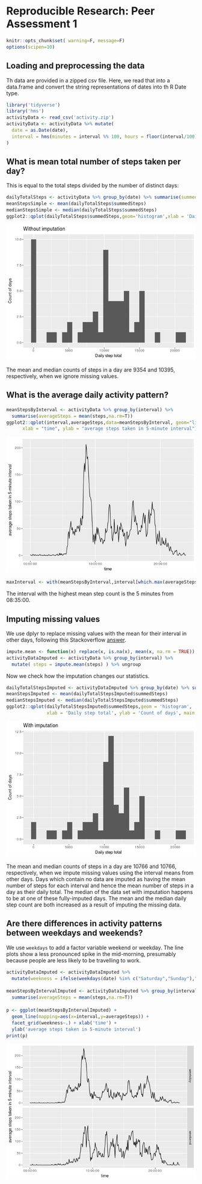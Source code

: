 # Reproducible Research: Peer Assessment 1

```r
knitr::opts_chunk$set( warning=F, message=F)
options(scipen=10)
```


## Loading and preprocessing the data
Th data are provided in a zipped csv file. Here, we read that into a data.frame and convert the string representations of dates into th R Date type.

```r
library('tidyverse')
library('hms')
activityData <- read_csv('activity.zip')
activityData <- activityData %>% mutate(
  date = as.Date(date),
  interval = hms(minutes = interval %% 100, hours = floor(interval/100) )
)
```

## What is mean total number of steps taken per day?

This is equal to the total steps divided by the number of distinct days:

```r
dailyTotalSteps <- activityData %>% group_by(date) %>% summarise(summedSteps = sum(steps,na.rm=T))
meanStepsSimple <- mean(dailyTotalSteps$summedSteps)
medianStepsSimple <- median(dailyTotalSteps$summedSteps)
ggplot2::qplot(dailyTotalSteps$summedSteps,geom='histogram',xlab = 'Daily step total', ylab = 'Count of days', main = 'Without imputation')
```

![](PA1_template_files/figure-html/computeMeanIgnoringMissingVals-1.png)<!-- -->

The mean and median counts of steps in a day are 9354 and 10395, respectively, when we ignore missing values.

## What is the average daily activity pattern?


```r
meanStepsByInterval <- activityData %>% group_by(interval) %>%
  summarise(averageSteps = mean(steps,na.rm=T))
ggplot2::qplot(interval,averageSteps,data=meanStepsByInterval, geom="line",
      xlab = "time", ylab = "average steps taken in 5-minute interval")
```

![](PA1_template_files/figure-html/unnamed-chunk-2-1.png)<!-- -->

```r
maxInterval <- with(meanStepsByInterval,interval[which.max(averageSteps)])
```

The interval with the highest mean step count is the 5 minutes from 08:35:00.

## Imputing missing values
We use dplyr to replace missing values with the mean for their interval in other days, following this Stackoverflow [answer](http://stackoverflow.com/a/9322975).

```r
impute.mean <- function(x) replace(x, is.na(x), mean(x, na.rm = TRUE))
activityDataImputed <- activityData %>% group_by(interval) %>%
  mutate( steps = impute.mean(steps) ) %>% ungroup
```

Now we check how the imputation changes our statistics.

```r
dailyTotalStepsImputed <- activityDataImputed %>% group_by(date) %>% summarise(summedSteps = sum(steps))
meanStepsImputed <- mean(dailyTotalStepsImputed$summedSteps)
medianStepsImputed <- median(dailyTotalStepsImputed$summedSteps)
ggplot2::qplot(dailyTotalStepsImputed$summedSteps,geom = 'histogram',
               xlab = 'Daily step total', ylab = 'Count of days', main = 'With imputation')
```

![](PA1_template_files/figure-html/unnamed-chunk-4-1.png)<!-- -->

The mean and median counts of steps in a day are 10766 and 10766, respectively, when we impute missing values using the interval means from other days. Days which contain no data are imputed as having the mean number of steps for each interval and hence the mean number of steps in a day as their daily total. The median of the data set with imputation happens to be at one of these fully-imputed days. The mean and the median daily step count are both increased as a result of imputing the missing data.

## Are there differences in activity patterns between weekdays and weekends?

We use `weekdays` to add a factor variable weekend or weekday. The line plots show a less pronounced spike in the mid-morning, presumably because people are less likely to be travelling to work.

```r
activityDataImputed <- activityDataImputed %>% 
  mutate(weekness = ifelse(weekdays(date) %in% c("Saturday","Sunday"),"weekend","weekday") )

meanStepsByIntervalImputed <- activityDataImputed %>% group_by(interval,weekness) %>%
  summarise(averageSteps = mean(steps,na.rm=T))

p <- ggplot(meanStepsByIntervalImputed) +
  geom_line(mapping=aes(x=interval,y=averageSteps)) + 
  facet_grid(weekness~.) + xlab('time') + 
  ylab('average steps taken in 5-minute interval')
print(p)
```

![](PA1_template_files/figure-html/unnamed-chunk-5-1.png)<!-- -->

